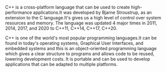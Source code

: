 C++ is a cross-platform language that can be used to create high-performance applications.It was developed by Bjarne Stroustrup, as an extension to the C language.It's gives us a high level of control over system resources and memory.
The language was updated 4 major times in 2011, 2014, 2017, and 2020 to C++11, C++14, C++17, C++20.

C++ is one of the world's most popular programming languages.It can be found in today's operating systems, Graphical User Interfaces, and embedded systems and this  is an object-oriented programming language which gives a clear structure to programs and allows code to be reused, lowering development costs.
It is portable and can be used to develop applications that can be adapted to multiple platforms.
